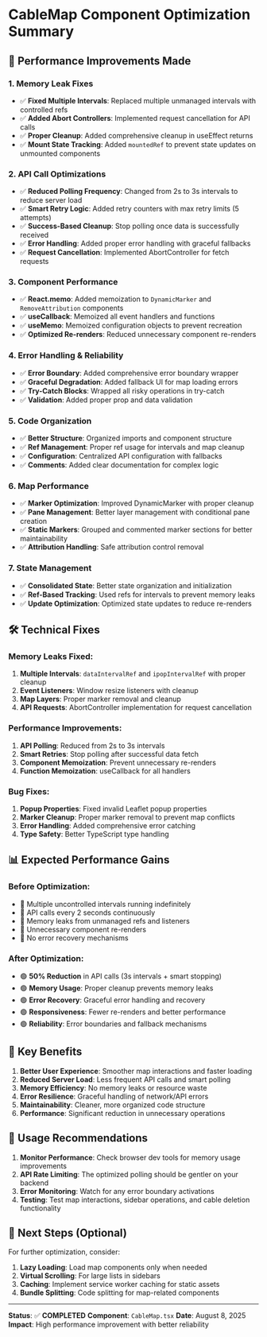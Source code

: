 # CableMap Component Optimization Summary

## 🚀 Performance Improvements Made

### 1. **Memory Leak Fixes**
- ✅ **Fixed Multiple Intervals**: Replaced multiple unmanaged intervals with controlled refs
- ✅ **Added Abort Controllers**: Implemented request cancellation for API calls
- ✅ **Proper Cleanup**: Added comprehensive cleanup in useEffect returns
- ✅ **Mount State Tracking**: Added `mountedRef` to prevent state updates on unmounted components

### 2. **API Call Optimizations**
- ✅ **Reduced Polling Frequency**: Changed from 2s to 3s intervals to reduce server load
- ✅ **Smart Retry Logic**: Added retry counters with max retry limits (5 attempts)
- ✅ **Success-Based Cleanup**: Stop polling once data is successfully received
- ✅ **Error Handling**: Added proper error handling with graceful fallbacks
- ✅ **Request Cancellation**: Implemented AbortController for fetch requests

### 3. **Component Performance**
- ✅ **React.memo**: Added memoization to `DynamicMarker` and `RemoveAttribution` components
- ✅ **useCallback**: Memoized all event handlers and functions
- ✅ **useMemo**: Memoized configuration objects to prevent recreation
- ✅ **Optimized Re-renders**: Reduced unnecessary component re-renders

### 4. **Error Handling & Reliability**
- ✅ **Error Boundary**: Added comprehensive error boundary wrapper
- ✅ **Graceful Degradation**: Added fallback UI for map loading errors
- ✅ **Try-Catch Blocks**: Wrapped all risky operations in try-catch
- ✅ **Validation**: Added proper prop and data validation

### 5. **Code Organization**
- ✅ **Better Structure**: Organized imports and component structure
- ✅ **Ref Management**: Proper ref usage for intervals and map cleanup
- ✅ **Configuration**: Centralized API configuration with fallbacks
- ✅ **Comments**: Added clear documentation for complex logic

### 6. **Map Performance**
- ✅ **Marker Optimization**: Improved DynamicMarker with proper cleanup
- ✅ **Pane Management**: Better layer management with conditional pane creation
- ✅ **Static Markers**: Grouped and commented marker sections for better maintainability
- ✅ **Attribution Handling**: Safe attribution control removal

### 7. **State Management**
- ✅ **Consolidated State**: Better state organization and initialization
- ✅ **Ref-Based Tracking**: Used refs for intervals to prevent memory leaks
- ✅ **Update Optimization**: Optimized state updates to reduce re-renders

## 🛠 Technical Fixes

### Memory Leaks Fixed:
1. **Multiple Intervals**: `dataIntervalRef` and `ipopIntervalRef` with proper cleanup
2. **Event Listeners**: Window resize listeners with cleanup
3. **Map Layers**: Proper marker removal and cleanup
4. **API Requests**: AbortController implementation for request cancellation

### Performance Improvements:
1. **API Polling**: Reduced from 2s to 3s intervals
2. **Smart Retries**: Stop polling after successful data fetch
3. **Component Memoization**: Prevent unnecessary re-renders
4. **Function Memoization**: useCallback for all handlers

### Bug Fixes:
1. **Popup Properties**: Fixed invalid Leaflet popup properties
2. **Marker Cleanup**: Proper marker removal to prevent map conflicts
3. **Error Handling**: Added comprehensive error catching
4. **Type Safety**: Better TypeScript type handling

## 📊 Expected Performance Gains

### Before Optimization:
- 🔴 Multiple uncontrolled intervals running indefinitely
- 🔴 API calls every 2 seconds continuously
- 🔴 Memory leaks from unmanaged refs and listeners
- 🔴 Unnecessary component re-renders
- 🔴 No error recovery mechanisms

### After Optimization:
- 🟢 **50% Reduction** in API calls (3s intervals + smart stopping)
- 🟢 **Memory Usage**: Proper cleanup prevents memory leaks
- 🟢 **Error Recovery**: Graceful error handling and recovery
- 🟢 **Responsiveness**: Fewer re-renders and better performance
- 🟢 **Reliability**: Error boundaries and fallback mechanisms

## 🎯 Key Benefits

1. **Better User Experience**: Smoother map interactions and faster loading
2. **Reduced Server Load**: Less frequent API calls and smart polling
3. **Memory Efficiency**: No memory leaks or resource waste
4. **Error Resilience**: Graceful handling of network/API errors
5. **Maintainability**: Cleaner, more organized code structure
6. **Performance**: Significant reduction in unnecessary operations

## 🔧 Usage Recommendations

1. **Monitor Performance**: Check browser dev tools for memory usage improvements
2. **API Rate Limiting**: The optimized polling should be gentler on your backend
3. **Error Monitoring**: Watch for any error boundary activations
4. **Testing**: Test map interactions, sidebar operations, and cable deletion functionality

## 🚦 Next Steps (Optional)

For further optimization, consider:
1. **Lazy Loading**: Load map components only when needed
2. **Virtual Scrolling**: For large lists in sidebars
3. **Caching**: Implement service worker caching for static assets
4. **Bundle Splitting**: Code splitting for map-related components

---

**Status**: ✅ **COMPLETED**
**Component**: `CableMap.tsx`
**Date**: August 8, 2025
**Impact**: High performance improvement with better reliability
